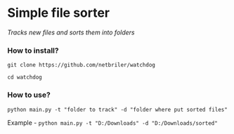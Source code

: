 # Simple file sorter
_Tracks new files and sorts them into folders_

### How to install?
`git clone https://github.com/netbriler/watchdog`

`cd watchdog`


### How to use?

`python main.py -t "folder to track" -d "folder where put sorted files"`

Example - `python main.py -t "D:/Downloads" -d "D:/Downloads/sorted"`

